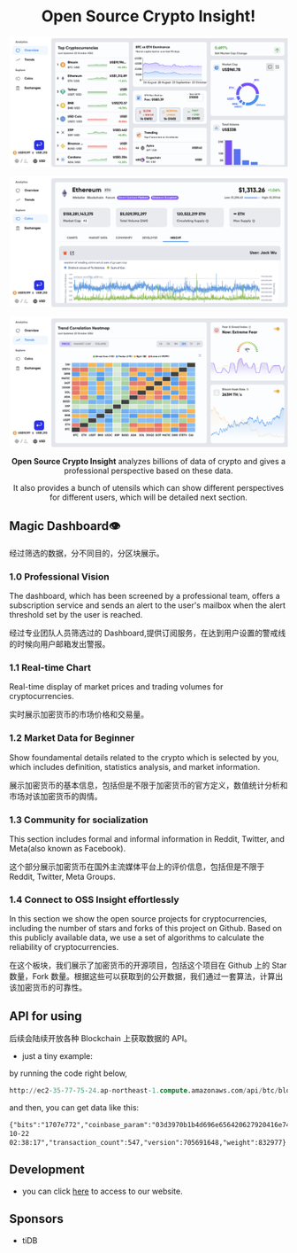 <h1 align="center">Open Source Crypto Insight!</h1>

![demo](https://raw.githubusercontent.com/lenny-mo/PictureUploadFolder/main/Screen%20Shot%202022-10-23%20at%2011.48.10.png)

![](https://raw.githubusercontent.com/lenny-mo/PictureUploadFolder/main/Screen%20Shot%202022-10-23%20at%2012.05.58.png)

![](https://raw.githubusercontent.com/lenny-mo/PictureUploadFolder/main/Screen%20Shot%202022-10-23%20at%2011.47.20.png)

<p align="center">
<b>Open Source Crypto Insight</b> analyzes billions of data of crypto and gives a professional perspective based on these data. 
</p>

<p align="center">
It also provides a bunch of utensils which can show different perspectives for different users, which will be detailed next section.
</p>

## Magic Dashboard👁️

经过筛选的数据，分不同目的，分区块展示。

### 1.0 Professional Vision

The dashboard, which has been screened by a professional team, offers a subscription service and sends an alert to the user's mailbox when the alert threshold set by the user is reached.

经过专业团队人员筛选过的 Dashboard,提供订阅服务，在达到用户设置的警戒线的时候向用户邮箱发出警报。

### 1.1 Real-time Chart

Real-time display of market prices and trading volumes for cryptocurrencies.

实时展示加密货币的市场价格和交易量。

### 1.2 Market Data for Beginner

Show foundamental details related to the crypto which is selected by you, which includes definition, statistics analysis, and market information.

展示加密货币的基本信息，包括但是不限于加密货币的官方定义，数值统计分析和市场对该加密货币的舆情。

### 1.3 Community for socialization

This section includes formal and informal information in Reddit, Twitter, and Meta(also known as Facebook).

这个部分展示加密货币在国外主流媒体平台上的评价信息，包括但是不限于 Reddit, Twitter, Meta Groups.

### 1.4 Connect to OSS Insight effortlessly

In this section we show the open source projects for cryptocurrencies, including the number of stars and forks of this project on Github. Based on this publicly available data, we use a set of algorithms to calculate the reliability of cryptocurrencies.

在这个板块，我们展示了加密货币的开源项目，包括这个项目在 Github 上的 Star 数量，Fork 数量。根据这些可以获取到的公开数据，我们通过一套算法，计算出该加密货币的可靠性。

## API for using

后续会陆续开放各种 Blockchain 上获取数据的 API。

- just a tiny example:

by running the code right below,

```sql
http://ec2-35-77-75-24.ap-northeast-1.compute.amazonaws.com/api/btc/blocks/00000000000000000006ba2a50ae990822cf8fbd4b22398b914703c0275e6754

```

and then, you can get data like this:

```
{"bits":"1707e772","coinbase_param":"03d3970b1b4d696e656420627920416e74506f6f6c383439b201af030b8a11abfabe6d6d314c2d5c03754fcee7344d9c3a7f6945f2a34a1d62b9d2aa3c010adb5757634002000000000000000000ef87bb00000000000000","hash":"00000000000000000006ba2a50ae990822cf8fbd4b22398b914703c0275e6754","merkle_root":"7478debd909563ad3a9c62401b7ba11436338bd779e5d1affce2e756f7fa27ec","nonce":"9269a854","number":759763,"size":305490,"stripped_size":175829,"timestamp":"2022-10-22 02:38:17","transaction_count":547,"version":705691648,"weight":832977}
```

## Development

- you can click [here](http://ec2-35-77-75-24.ap-northeast-1.compute.amazonaws.com/coins/ethereum) to access to our website.

## Sponsors

- tiDB
